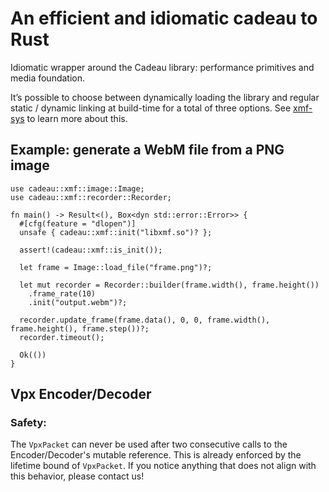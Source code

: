 # An efficient and idiomatic cadeau to Rust

Idiomatic wrapper around the Cadeau library: performance primitives and media foundation.

It’s possible to choose between dynamically loading the library and regular static / dynamic linking at build-time for a total of three options.
See [xmf-sys](https://crates.io/crates/xmf-sys) to learn more about this.

## Example: generate a WebM file from a PNG image

```rust,no_run
use cadeau::xmf::image::Image;
use cadeau::xmf::recorder::Recorder;

fn main() -> Result<(), Box<dyn std::error::Error>> {
  #[cfg(feature = "dlopen")]
  unsafe { cadeau::xmf::init("libxmf.so")? };

  assert!(cadeau::xmf::is_init());

  let frame = Image::load_file("frame.png")?;

  let mut recorder = Recorder::builder(frame.width(), frame.height())
    .frame_rate(10)
    .init("output.webm")?;

  recorder.update_frame(frame.data(), 0, 0, frame.width(), frame.height(), frame.step())?;
  recorder.timeout();

  Ok(())
}
```

## Vpx Encoder/Decoder

### Safety:
The `VpxPacket` can never be used after two consecutive calls to the Encoder/Decoder's mutable reference. This is already enforced by the lifetime bound of `VpxPacket`. If you notice anything that does not align with this behavior, please contact us!